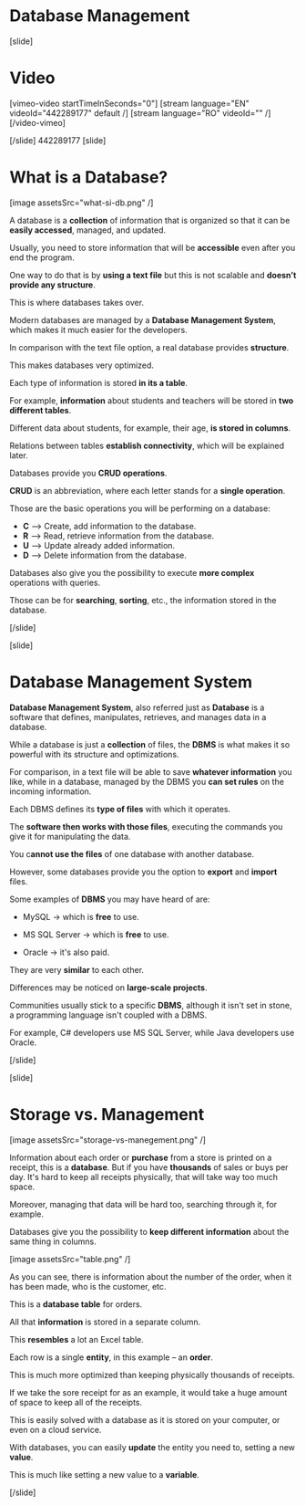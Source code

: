 # Database Management

[slide]
# Video

[vimeo-video startTimeInSeconds="0"]
[stream language="EN" videoId="442289177" default /]
[stream language="RO" videoId="" /]
[/video-vimeo]

[/slide]
442289177
[slide]
# What is а Database?

[image assetsSrc="what-si-db.png" /]

A database is a **collection** of information that is organized so that it can be **easily accessed**, managed, and updated.

Usually, you need to store information that will be **accessible** even after you end the program.

One way to do that is by **using a text file** but this is not scalable and **doesn’t provide any structure**.

This is where databases takes over.

Modern databases are managed by a **Database Management System**, which makes it much easier for the developers.

In comparison with the text file option, a real database provides **structure**.

This makes databases very optimized.

Each type of information is stored **in its a table**.

For example, **information** about students and teachers will be stored in **two different tables**.

Different data about students, for example, their age, **is stored in columns**.

Relations between tables **establish connectivity**, which will be explained later.

Databases provide you **CRUD operations**.

**CRUD** is an abbreviation, where each letter stands for a **single operation**.

Those are the basic operations you will be performing on a database:

- **C** –\> Create, add information to the database.
- **R** –\> Read, retrieve information from the database.
- **U** –\> Update already added information.
- **D** –\> Delete information from the database.

Databases also give you the possibility to execute **more complex** operations with queries.

Those can be for **searching**, **sorting**, etc., the information stored in the database.

[/slide]

[slide]
# Database Management System

**Database Management System**, also referred just as **Database** is a software that defines, manipulates, retrieves, and manages data in a database.

While a database is just a **collection** of files, the **DBMS** is what makes it so powerful with its structure and optimizations.

For comparison, in a text file will be able to save **whatever information** you like, while in a database, managed by the DBMS you **can set rules** on the incoming information.

Each DBMS defines its **type of files** with which it operates.

The **software then works with those files**, executing the commands you give it for manipulating the data.

You c**annot use the files** of one database with another database.

However, some databases provide you the option to **export** and **import** files.

Some examples of **DBMS** you may have heard of are:

- MySQL -\> which is **free** to use.

- MS SQL Server -\> which is **free** to use.

- Oracle -\> it's also paid.

They are very **similar** to each other.

Differences may be noticed on **large-scale projects**.

Communities usually stick to a specific **DBMS**, although it isn't set in stone, a programming language isn't coupled with a DBMS.

For example, C# developers use MS SQL Server, while Java developers use Oracle.

[/slide]


[slide]
# Storage vs. Management

[image assetsSrc="storage-vs-manegement.png" /]

Information about each order or **purchase** from a store is printed on a receipt, this is a **database**.
But if you have **thousands** of sales or buys per day.
It's hard to keep all receipts physically, that will take way too much space.

Moreover, managing that data will be hard too, searching through it, for example.

Databases give you the possibility to **keep different information** about the same thing in columns.

[image assetsSrc="table.png" /]

As you can see, there is information about the number of the order, when it has been made, who is the customer, etc.

This is a **database table** for orders.

All that **information** is stored in a separate column.

This **resembles** a lot an Excel table.

Each row is a single **entity**, in this example – an **order**.

This is much more optimized than keeping physically thousands of receipts.

If we take the sore receipt for as an example, it would take a huge amount of space to keep all of the receipts.

This is easily solved with a database as it is stored on your computer, or even on a cloud service.

With databases, you can easily **update** the entity you need to, setting a new **value**.

This is much like setting a new value to a **variable**.

[/slide]